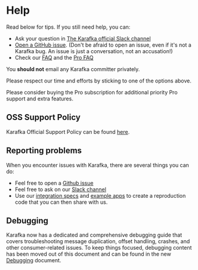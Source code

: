 # Help

Read below for tips.  If you still need help, you can:

- Ask your question in [The Karafka official Slack channel](https://slack.karafka.io)
- [Open a GitHub issue](https://github.com/karafka/karafka/issues/new).  (Don't be afraid to open an issue, even if it's not a Karafka bug.  An issue is just a conversation, not an accusation!)
- Check our [FAQ](FAQ) and the [Pro FAQ](Pro-FAQ)

You **should not** email any Karafka committer privately.

Please respect our time and efforts by sticking to one of the options above.

Please consider buying the Pro subscription for additional priority Pro support and extra features.

## OSS Support Policy

Karafka Official Support Policy can be found [here](Support).

## Reporting problems

When you encounter issues with Karafka, there are several things you can do:

- Feel free to open a [Github issue](https://github.com/karafka/karafka/issues)
- Feel free to ask on our [Slack channel](https://slack.karafka.io)
- Use our [integration specs](https://github.com/karafka/karafka/tree/master/spec/integrations) and [example apps](https://github.com/karafka/example-apps) to create a reproduction code that you can then share with us.

## Debugging

Karafka now has a dedicated and comprehensive debugging guide that covers troubleshooting message duplication, offset handling, crashes, and other consumer-related issues. To keep things focused, debugging content has been moved out of this document and can be found in the new [Debugging](Debugging) document.
